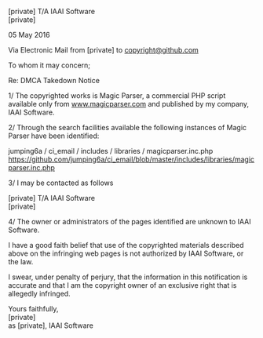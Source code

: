 [private] T/A IAAI Software  
[private]

05 May 2016

Via Electronic Mail from [private] to copyright@github.com

To whom it may concern;

Re: DMCA Takedown Notice

1/ The copyrighted works is Magic Parser, a commercial PHP script available only from
www.magicparser.com and published by my company, IAAI Software.

2/ Through the search facilities available the following instances of Magic Parser have
been identified:

jumping6a / ci_email / includes / libraries / magicparser.inc.php  
https://github.com/jumping6a/ci_email/blob/master/includes/libraries/magicparser.inc.php

3/
I may be contacted as follows

[private] T/A IAAI Software  
[private]

4/
The owner or administrators of the pages identified are unknown to IAAI Software.

I have a good faith belief that use of the copyrighted materials described above on the
infringing web pages is not authorized by IAAI Software, or the law.

I swear, under penalty of perjury, that the information in this notification is accurate
and that I am the copyright owner of an exclusive right that is allegedly infringed.

Yours faithfully,  
[private]  
as [private], IAAI Software
